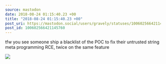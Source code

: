 ```yaml
---
source: mastodon
date: 2018-08-24 01:15:40.23 +00
title: "2018-08-24 01:15:40.23 +00"
post_uri: https://mastodon.social/users/gravely/statuses/100602566421145760
post_id: 100602566421145760
---
```

tfw you see someone ship a blacklist of the POC to fix their untrusted string meta programming RCE, twice on the same feature


![](/images/5730233.jpeg)

